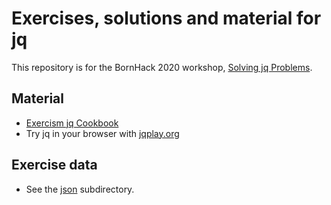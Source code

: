 # Exercises, solutions and material for jq

This repository is for the BornHack 2020 workshop, [Solving jq Problems][bornhack2020].

## Material

- [Exercism jq Cookbook][exercism-cookbook]
- Try jq in your browser with [jqplay.org][jqplay]

## Exercise data

- See the [json](./json) subdirectory.

[bornhack2020]: https://bornhack.dk/bornhack-2020/program/solving-jq-problems/
[exercism-cookbook]: https://github.com/exercism/exercism/issues/5055
[jqplay]: https://jqplay.org/
